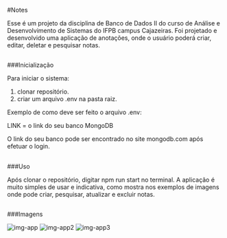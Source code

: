#Notes

Esse é um projeto da disciplina de Banco de Dados II do curso de Análise e Desenvolvimento de Sistemas do IFPB campus Cajazeiras. Foi projetado e desenvolvido uma aplicação de anotações, onde o usuário poderá criar, editar, deletar e pesquisar notas.

##

###Inicialização

Para iniciar o sistema:

1. clonar repositório.
2. criar um arquivo .env na pasta raiz.

Exemplo de como deve ser feito o arquivo .env:

LINK = o link do seu banco MongoDB 

O link do seu banco pode ser encontrado no site mongodb.com após efetuar o login.

##

###Uso

Após clonar o repositório, digitar npm run start no terminal. A aplicação é muito simples de usar e indicativa, como mostra nos exemplos de imagens onde pode criar, pesquisar, atualizar e excluir notas.

##

###Imagens 

![img-app](https://user-images.githubusercontent.com/96030731/213621083-41cd7f00-c08d-4700-93dd-6d30e7cf1bb6.png)
![img-app2](https://user-images.githubusercontent.com/96030731/213621086-b1c933e3-8595-438e-bc07-f02cc585ace2.png)
![img-app3](https://user-images.githubusercontent.com/96030731/213621091-5e56194c-0359-4f1a-9662-d4d4a7fc6063.png)

